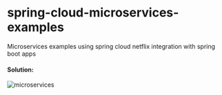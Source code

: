 # spring-cloud-microservices-examples
Microservices examples using spring cloud netflix integration with spring boot apps

#### Solution:
![microservices](https://user-images.githubusercontent.com/10323216/54906179-bd8d5680-4f08-11e9-9eae-cf32823452f6.png)
